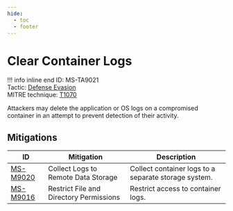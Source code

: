 ```yaml
---
hide:
  - toc
  - footer
---
```


# Clear Container Logs

!!! info inline end
    ID: MS-TA9021<br>
    Tactic: [Defense Evasion](../tactics/DefenseEvasion/index.md) <br>
    MITRE technique: [T1070](https://attack.mitre.org/techniques/T1070/)

Attackers may delete the application or OS logs on a compromised container in an attempt to prevent detection of their activity.

## Mitigations

|ID|Mitigation|Description|
|--|----------|-----------|
|[MS-M9020](../mitigations/MS-M9020%20Collect%20Logs%20to%20Remote%20Data%20Storage.md)|Collect Logs to Remote Data Storage|Collect container logs to a separate storage system.|
|[MS-M9016](../mitigations/MS-M9016%20Restrict%20File%20and%20Directory%20Permissions.md)|Restrict File and Directory Permissions|Restrict access to container logs.|